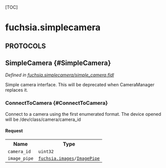 [TOC]

# fuchsia.simplecamera


## **PROTOCOLS**

## SimpleCamera {#SimpleCamera}
*Defined in [fuchsia.simplecamera/simple_camera.fidl](https://fuchsia.googlesource.com/fuchsia/+/master/sdk/fidl/fuchsia.simplecamera/simple_camera.fidl#12)*

<p>Simple camera interface.  This will be deprecated when
CameraManager replaces it.</p>

### ConnectToCamera {#ConnectToCamera}

<p>Connect to a camera using the first enumerated format.
The device opened will be /dev/class/camera/camera_id</p>

#### Request
<table>
    <tr><th>Name</th><th>Type</th></tr>
    <tr>
            <td><code>camera_id</code></td>
            <td>
                <code>uint32</code>
            </td>
        </tr><tr>
            <td><code>image_pipe</code></td>
            <td>
                <code><a class='link' href='../fuchsia.images/'>fuchsia.images</a>/<a class='link' href='../fuchsia.images/#ImagePipe'>ImagePipe</a></code>
            </td>
        </tr></table>

















